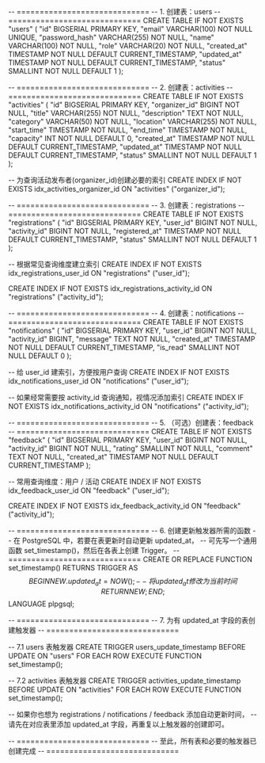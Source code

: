 -- =============================
-- 1. 创建表：users
-- =============================
CREATE TABLE IF NOT EXISTS "users" (
    "id" BIGSERIAL PRIMARY KEY,
    "email" VARCHAR(100) NOT NULL UNIQUE,
    "password_hash" VARCHAR(255) NOT NULL,
    "name" VARCHAR(100) NOT NULL,
    "role" VARCHAR(20) NOT NULL,
    "created_at" TIMESTAMP NOT NULL DEFAULT CURRENT_TIMESTAMP,
    "updated_at" TIMESTAMP NOT NULL DEFAULT CURRENT_TIMESTAMP,
    "status" SMALLINT NOT NULL DEFAULT 1
);

-- =============================
-- 2. 创建表：activities
-- =============================
CREATE TABLE IF NOT EXISTS "activities" (
    "id" BIGSERIAL PRIMARY KEY,
    "organizer_id" BIGINT NOT NULL,
    "title" VARCHAR(255) NOT NULL,
    "description" TEXT NOT NULL,
    "category" VARCHAR(50) NOT NULL,
    "location" VARCHAR(255) NOT NULL,
    "start_time" TIMESTAMP NOT NULL,
    "end_time" TIMESTAMP NOT NULL,
    "capacity" INT NOT NULL DEFAULT 0,
    "created_at" TIMESTAMP NOT NULL DEFAULT CURRENT_TIMESTAMP,
    "updated_at" TIMESTAMP NOT NULL DEFAULT CURRENT_TIMESTAMP,
    "status" SMALLINT NOT NULL DEFAULT 1
);

-- 为查询活动发布者(organizer_id)创建必要的索引
CREATE INDEX IF NOT EXISTS idx_activities_organizer_id
    ON "activities" ("organizer_id");

-- =============================
-- 3. 创建表：registrations
-- =============================
CREATE TABLE IF NOT EXISTS "registrations" (
    "id" BIGSERIAL PRIMARY KEY,
    "user_id" BIGINT NOT NULL,
    "activity_id" BIGINT NOT NULL,
    "registered_at" TIMESTAMP NOT NULL DEFAULT CURRENT_TIMESTAMP,
    "status" SMALLINT NOT NULL DEFAULT 1
);

-- 根据常见查询维度建立索引
CREATE INDEX IF NOT EXISTS idx_registrations_user_id
    ON "registrations" ("user_id");

CREATE INDEX IF NOT EXISTS idx_registrations_activity_id
    ON "registrations" ("activity_id");

-- =============================
-- 4. 创建表：notifications
-- =============================
CREATE TABLE IF NOT EXISTS "notifications" (
    "id" BIGSERIAL PRIMARY KEY,
    "user_id" BIGINT NOT NULL,
    "activity_id" BIGINT,
    "message" TEXT NOT NULL,
    "created_at" TIMESTAMP NOT NULL DEFAULT CURRENT_TIMESTAMP,
    "is_read" SMALLINT NOT NULL DEFAULT 0
);

-- 给 user_id 建索引，方便按用户查询
CREATE INDEX IF NOT EXISTS idx_notifications_user_id
    ON "notifications" ("user_id");

-- 如果经常需要按 activity_id 查询通知，视情况添加索引
CREATE INDEX IF NOT EXISTS idx_notifications_activity_id
    ON "notifications" ("activity_id");

-- =============================
-- 5. （可选）创建表：feedback
-- =============================
CREATE TABLE IF NOT EXISTS "feedback" (
    "id" BIGSERIAL PRIMARY KEY,
    "user_id" BIGINT NOT NULL,
    "activity_id" BIGINT NOT NULL,
    "rating" SMALLINT NOT NULL,
    "comment" TEXT NOT NULL,
    "created_at" TIMESTAMP NOT NULL DEFAULT CURRENT_TIMESTAMP
);

-- 常用查询维度：用户 / 活动
CREATE INDEX IF NOT EXISTS idx_feedback_user_id
    ON "feedback" ("user_id");

CREATE INDEX IF NOT EXISTS idx_feedback_activity_id
    ON "feedback" ("activity_id");

-- =============================
-- 6. 创建更新触发器所需的函数
--  在 PostgreSQL 中，若要在表更新时自动更新 updated_at，
--  可先写一个通用函数 set_timestamp()，然后在各表上创建 Trigger。
-- =============================
CREATE OR REPLACE FUNCTION set_timestamp()
RETURNS TRIGGER AS $$
BEGIN
    NEW.updated_at = NOW();  -- 将 updated_at 修改为当前时间
    RETURN NEW;
END;
$$ LANGUAGE plpgsql;

-- =============================
-- 7. 为有 updated_at 字段的表创建触发器
-- =============================

-- 7.1 users 表触发器
CREATE TRIGGER users_update_timestamp
BEFORE UPDATE ON "users"
FOR EACH ROW
EXECUTE FUNCTION set_timestamp();

-- 7.2 activities 表触发器
CREATE TRIGGER activities_update_timestamp
BEFORE UPDATE ON "activities"
FOR EACH ROW
EXECUTE FUNCTION set_timestamp();

-- 如果你也想为 registrations / notifications / feedback 添加自动更新时间，
-- 请先在对应表里添加 updated_at 字段，再重复以上触发器的创建即可。

-- =============================
-- 至此，所有表和必要的触发器已创建完成
-- =============================
